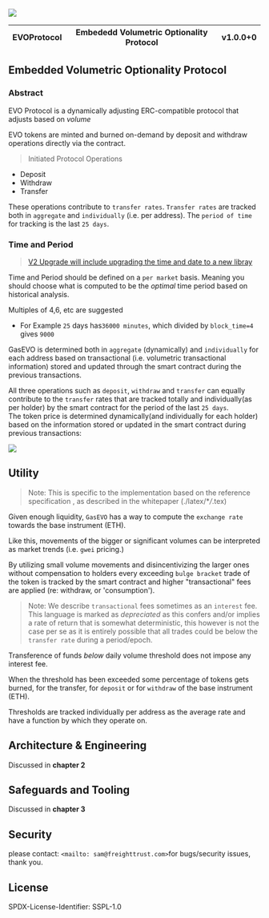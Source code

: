 <br>

<img src="https://raw.githubusercontent.com/sambacha/evo-whitepaper/master/cover_img.png">
<br>

| EVOProtocol | Embededd Volumetric Optionality Protocol | v1.0.0+0 |
| ----------- | ---------------------------------------- | -------- |


## Embedded Volumetric Optionality Protocol

### Abstract

EVO Protocol is a dynamically adjusting ERC-compatible protocol that adjusts based on _volume_
<br>

EVO tokens are minted and burned on-demand by deposit and withdraw operations directly via the contract.

> Initiated Protocol Operations

-   Deposit <br>
-   Withdraw <br>
-   Transfer <br>

These operations contribute to `transfer rates`.
`Transfer rates` are tracked both in `aggregate` and `individually` (i.e. per address).
The `period of time` for tracking is the last `25 days`.

### Time and Period

> [V2 Upgrade will include upgrading the time and date to a new libray](https://github.com/bokkypoobah/BokkyPooBahsDateTimeLibrary)

Time and Period should be defined on a `per market` basis. Meaning you should choose what is computed to be the _optimal_ time period based on historical analysis.

Multiples of 4,6, etc are suggested

-   For Example
    `25` days has`36000 minutes`, which divided by `block_time=4` gives `9000`

GasEVO is determined both in `aggregate` (dynamically) and `individually` for each address based on transactional (i.e. volumetric transactional information) stored and updated through the smart contract during the previous transactions.
<br>

All three operations such as `deposit`, `withdraw` and `transfer` can equally contribute to the `transfer` rates that are tracked totally and individually(as per holder) by the smart contract for the period of the last `25 days`. <br>
The token price is determined dynamically(and individually for each holder) based on the information stored or updated in the smart contract during previous transactions:

![](https://raw.githubusercontent.com/gist/sambacha/2cd97b61b0a29dd18f0d12fb0029ee73/raw/67c4785230a544558263beb4ede534ad2b3a0bc4/equation.svg)

## Utility

<!-- EN: specifcaiton -->
<!-- DE: spezifikation -->

> Note: This is specific to the implementation based on the reference specification , as described in the whitepaper (./latex/\*_/_.tex)

Given enough liquidity, `GasEVO` has a way to compute the `exchange rate` towards the base instrument (ETH). <br>

Like this, movements of the bigger or significant volumes can be interpreted as market trends (i.e. `gwei` pricing.) <br>

By utilizing small volume movements and disincentivizing the larger ones without compensation to holders every exceeding `bulge bracket` trade of the token is tracked by the smart contract and higher "transactional" fees are applied (re: withdraw, or 'consumption').

> Note: We describe `transactional` fees sometimes as an `interest` fee. This language is marked as _depreciated_ as this confers and/or implies a rate of return that is somewhat deterministic, this however is not the case per se as it is entirely possible that all trades could be below the `transfer rate` during a period/epoch.

Transference of funds _below_ daily volume threshold does not impose any interest fee. <br>

When the threshold has been exceeded some percentage of tokens gets burned, for the transfer, for `deposit` or for `withdraw` of the base instrument (ETH). <br>

Thresholds are tracked individually per address as the average rate and have a function by which they operate on. <br>

## Architecture & Engineering

Discussed in **chapter 2**

## Safeguards and Tooling

Discussed in **chapter 3**

## Security

please contact: `<mailto: sam@freighttrust.com>`for bugs/security issues, thank you.

## License

SPDX-License-Identifier: SSPL-1.0
